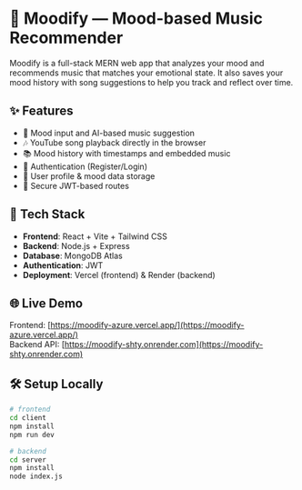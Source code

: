 # 🎵 Moodify — Mood-based Music Recommender

Moodify is a full-stack MERN web app that analyzes your mood and recommends music that matches your emotional state. It also saves your mood history with song suggestions to help you track and reflect over time.

## ✨ Features

- 🧠 Mood input and AI-based music suggestion
- 🎶 YouTube song playback directly in the browser
- 📚 Mood history with timestamps and embedded music
- 👤 Authentication (Register/Login)
- 🧾 User profile & mood data storage
- 🔐 Secure JWT-based routes

## 🚀 Tech Stack

- **Frontend**: React + Vite + Tailwind CSS
- **Backend**: Node.js + Express
- **Database**: MongoDB Atlas
- **Authentication**: JWT
- **Deployment**: Vercel (frontend) & Render (backend)

## 🌐 Live Demo

Frontend: [https://moodify-azure.vercel.app/](https://moodify-azure.vercel.app/)  
Backend API: [https://moodify-shty.onrender.com](https://moodify-shty.onrender.com)

## 🛠️ Setup Locally

```bash
# frontend
cd client
npm install
npm run dev

# backend
cd server
npm install
node index.js

